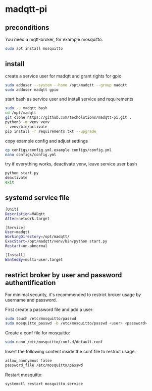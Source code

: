 # madqtt-pi #

## preconditions ##

You need a mqtt-broker, for example mosquitto.
```bash
sudo apt install mosquitto
```

## install ##

create a service user for madqtt and grant rights for gpio
```bash
sudo adduser --system --home /opt/madqtt --group madqtt
sudo adduser madqtt gpio
```

start bash as service user and install service and requirements
```bash
sudo -u madqtt bash
cd /opt/madqtt
git clone https://github.com/techolutions/madqtt-pi.git .
python3 -m venv venv
. venv/bin/activate
pip install -r requirements.txt --upgrade
```

copy example config and adjust settings
```bash
cp configs/config.yml.example configs/config.yml
nano configs/config.yml
```

try if everything works, deactivate venv, leave service user bash
```bash
python start.py
deactivate
exit
```

## systemd service file ##
```bash
[Unit]
Description=MADqtt
After=network.target

[Service]
User=madqtt
WorkingDirectory=/opt/madqtt/
ExecStart=/opt/madqtt/venv/bin/python start.py
Restart=on-abnormal

[Install]
WantedBy=multi-user.target

```

## restrict broker by user and password authentification ##
For minimal security, it's recommended to restrict broker usage by username and password.

First create a password file and add a user:
```bash
sudo touch /etc/mosquitto/passwd
sudo mosquitto_passwd -b /etc/mosquitto/passwd <user> <password>
```
Create a conf file for mosquitto:
```bash
sudo nano /etc/mosquitto/conf.d/default.conf
```
Insert the following content inside the conf file to restrict usage:
```bash
allow_anonymous false
password_file /etc/mosquitto/passwd
```
Restart mosquitto:
```bash
systemctl restart mosquitto.service
```
